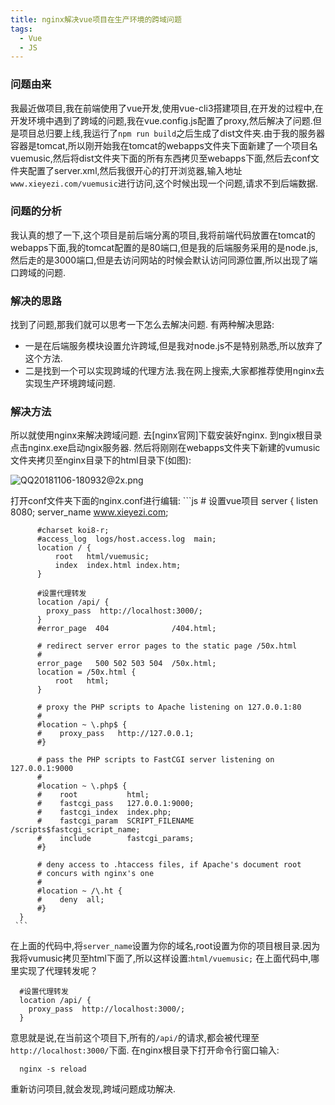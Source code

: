 ```yaml
---
title: nginx解决vue项目在生产环境的跨域问题
tags:
  - Vue
  - JS
---
```

### 问题由来

   我最近做项目,我在前端使用了vue开发,使用vue-cli3搭建项目,在开发的过程中,在开发环境中遇到了跨域的问题,我在vue.config.js配置了proxy,然后解决了问题.但是项目总归要上线,我运行了`npm run build`之后生成了dist文件夹.由于我的服务器容器是tomcat,所以刚开始我在tomcat的webapps文件夹下面新建了一个项目名vuemusic,然后将dist文件夹下面的所有东西拷贝至webapps下面,然后去conf文件夹配置了server.xml,然后我很开心的打开浏览器,输入地址`www.xieyezi.com/vuemusic`进行访问,这个时候出现一个问题,请求不到后端数据.
   <!-- more -->

### 问题的分析

   我认真的想了一下,这个项目是前后端分离的项目,我将前端代码放置在tomcat的webapps下面,我的tomcat配置的是80端口,但是我的后端服务采用的是node.js,然后走的是3000端口,但是去访问网站的时候会默认访问同源位置,所以出现了端口跨域的问题.

### 解决的思路

   找到了问题,那我们就可以思考一下怎么去解决问题.
   有两种解决思路:
   * 一是在后端服务模块设置允许跨域,但是我对node.js不是特别熟悉,所以放弃了这个方法.
   * 二是找到一个可以实现跨域的代理方法.我在网上搜索,大家都推荐使用nginx去实现生产环境跨域问题.      




### 解决方法

  所以就使用nginx来解决跨域问题.
  去[nginx官网]下载安装好nginx.
  到ngix根目录点击nginx.exe启动ngix服务器.
  然后将刚刚在webapps文件夹下新建的vumusic文件夹拷贝至nginx目录下的html目录下(如图):

  ![QQ20181106-180932@2x.png](https://i.loli.net/2018/11/06/5be168751fc06.png)

  打开conf文件夹下面的nginx.conf进行编辑:
     ```js
     # 设置vue项目
      server {
          listen  8080;
          server_name www.xieyezi.com;

          #charset koi8-r;
          #access_log  logs/host.access.log  main;
          location / {
              root   html/vuemusic;
              index  index.html index.htm;
          }

  	      #设置代理转发
          location /api/ {
            proxy_pass  http://localhost:3000/;
          }
          #error_page  404              /404.html;

          # redirect server error pages to the static page /50x.html
          #
          error_page   500 502 503 504  /50x.html;
          location = /50x.html {
              root   html;
          }

          # proxy the PHP scripts to Apache listening on 127.0.0.1:80
          #
          #location ~ \.php$ {
          #    proxy_pass   http://127.0.0.1;
          #}

          # pass the PHP scripts to FastCGI server listening on 127.0.0.1:9000
          #
          #location ~ \.php$ {
          #    root           html;
          #    fastcgi_pass   127.0.0.1:9000;
          #    fastcgi_index  index.php;
          #    fastcgi_param  SCRIPT_FILENAME  /scripts$fastcgi_script_name;
          #    include        fastcgi_params;
          #}

          # deny access to .htaccess files, if Apache's document root
          # concurs with nginx's one
          #
          #location ~ /\.ht {
          #    deny  all;
          #}
      }
     ```













   在上面的代码中,将`server_name`设置为你的域名,root设置为你的项目根目录.因为我将vumusic拷贝至html下面了,所以这样设置:`html/vuemusic;`
   在上面代码中,哪里实现了代理转发呢？

   ```
     #设置代理转发
     location /api/ {
       proxy_pass  http://localhost:3000/;
     }
   ```

   意思就是说,在当前这个项目下,所有的`/api/`的请求,都会被代理至`http://localhost:3000/`下面.
   在nginx根目录下打开命令行窗口输入:
   ```
     nginx -s reload
   ```

   重新访问项目,就会发现,跨域问题成功解决.
